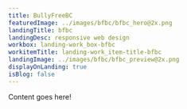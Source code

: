 ```yaml
---
title: BullyFreeBC
featuredImage: ../images/bfbc/bfbc_hero@2x.png
landingTitle: bfbc
landingDesc: responsive web design
workbox: landing-work_box-bfbc
workitemTitle: landing-work_item-title-bfbc
landingImage: ../images/bfbc/bfbc_preview@2x.png
displayOnLanding: true
isBlog: false
---
```


Content goes here!